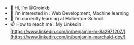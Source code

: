 - 👋 Hi, I’m @Groinkb
- 👀 I’m interested in : Web Development, Machine learning
- 🌱 I’m currently learning at Holberton-School.
- 📫 How to reach me : My Linkedin : [https://www.linkedin.com/in/benjamin-m-8a2971207/](https://www.linkedin.com/in/benjamin-marchald-dev/)
<!---
Groinkb/Groinkb is a ✨ special ✨ repository because its `README.md` (this file) appears on your GitHub profile.
You can click the Preview link to take a look at your changes.
--->
